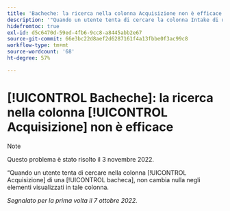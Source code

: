 ```yaml
---
title: 'Bacheche: la ricerca nella colonna Acquisizione non è efficace '
description: '"Quando un utente tenta di cercare la colonna Intake di una bacheca, non vi sono modifiche negli elementi visualizzati in quella colonna. '''
hidefromtoc: true
exl-id: d5c6470d-59ed-4fb6-9cc8-a8445abb2e67
source-git-commit: 66e3bc22d8aef2d6287161f4a13fbbe0f3ac99c8
workflow-type: tm+mt
source-wordcount: '68'
ht-degree: 57%

---
```


# [!UICONTROL Bacheche]: la ricerca nella colonna [!UICONTROL Acquisizione] non è efficace

>[!NOTE]
>
>Questo problema è stato risolto il 3 novembre 2022.

“Quando un utente tenta di cercare nella colonna [!UICONTROL Acquisizione] di una [!UICONTROL bacheca], non cambia nulla negli elementi visualizzati in tale colonna.

_Segnalato per la prima volta il 7 ottobre 2022._
